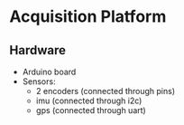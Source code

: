 # Acquisition Platform

## Hardware
* Arduino board
* Sensors:
	* 2 encoders (connected through pins)
	* imu (connected through i2c)
	* gps (connected through uart)
